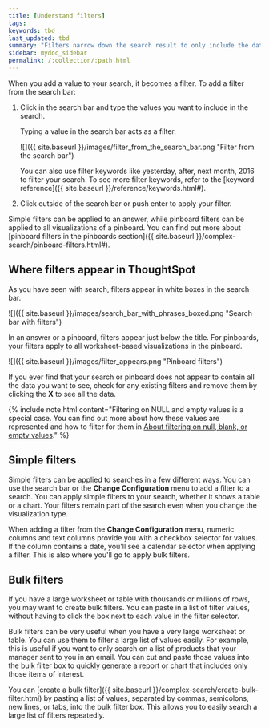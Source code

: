 ```yaml
---
title: [Understand filters]
tags:
keywords: tbd
last_updated: tbd
summary: "Filters narrow down the search result to only include the data you want to see."
sidebar: mydoc_sidebar
permalink: /:collection/:path.html
---
```

When you add a value to your search, it becomes a filter. To add a filter from the search bar:

1. Click in the search bar and type the values you want to include in the search.

    Typing a value in the search bar acts as a filter.

    ![]({{ site.baseurl }}/images/filter_from_the_search_bar.png "Filter from the search bar")

    You can also use filter keywords like yesterday, after, next month, 2016 to filter your search. To see more filter keywords, refer to the [keyword reference]({{ site.baseurl }}/reference/keywords.html#).

2. Click outside of the search bar or push enter to apply your filter.

Simple filters can be applied to an answer, while pinboard filters can be applied to all visualizations of a pinboard. You can find out more about [pinboard filters in the pinboards section]({{ site.baseurl }}/complex-search/pinboard-filters.html#).


## Where filters appear in ThoughtSpot

As you have seen with search, filters appear in white boxes in the search bar.

 ![]({{ site.baseurl }}/images/search_bar_with_phrases_boxed.png "Search bar with filters")

In an answer or a pinboard, filters appear just below the title. For pinboards, your filters apply to all worksheet-based visualizations in the pinboard.

 ![]({{ site.baseurl }}/images/filter_appears.png "Pinboard filters")

If you ever find that your search or pinboard does not appear to contain all the data you want to see, check for any existing filters and remove them by clicking the **X** to see all the data.

{% include note.html content="Filtering on NULL and empty values is a special case. You can find out more about how these values are represented and how to filter for them in [About filtering on null, blank, or empty values](about-filters-for-null.html#)." %}

## Simple filters

Simple filters can be applied to searches in a few different ways. You can use the search bar or the **Change Configuration** menu to add a filter to a search. You can apply simple filters to your search, whether it shows a table or a chart. Your filters remain part of the search even when you change the visualization type.

When adding a filter from the **Change Configuration** menu, numeric columns and text columns provide you with a checkbox selector for values. If the column contains a date, you'll see a calendar selector when applying a filter. This is also where you'll go to apply bulk filters.

## Bulk filters

If you have a large worksheet or table with thousands or millions of rows, you may want to create bulk filters. You can paste in a list of filter values, without having to click the box next to each value in the filter selector.

Bulk filters can be very useful when you have a very large worksheet or table. You can use them to filter a large list of values easily. For example, this is useful if you want to only search on a list of products that your manager sent to you in an email. You can cut and paste those values into the bulk filter box to quickly generate a report or chart that includes only those items of interest.

You can [create a bulk filter]({{ site.baseurl }}/complex-search/create-bulk-filter.html) by pasting a list of values, separated by commas, semicolons, new lines, or tabs, into the bulk filter box. This allows you to easily search a large list of filters repeatedly.
